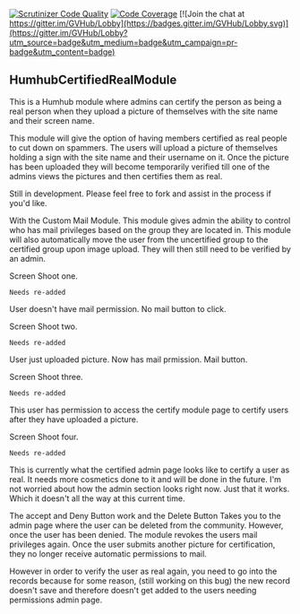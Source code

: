 [![Scrutinizer Code Quality](https://scrutinizer-ci.com/g/GreenVolume/member-certification-/badges/quality-score.png?b=dev)](https://scrutinizer-ci.com/g/GreenVolume/member-certification-/?branch=dev) [![Code Coverage](https://scrutinizer-ci.com/g/GreenVolume/member-certification-/badges/coverage.png?b=dev)](https://scrutinizer-ci.com/g/GreenVolume/member-certification-/?branch=dev) [![Join the chat at https://gitter.im/GVHub/Lobby](https://badges.gitter.im/GVHub/Lobby.svg)](https://gitter.im/GVHub/Lobby?utm_source=badge&utm_medium=badge&utm_campaign=pr-badge&utm_content=badge)

## HumhubCertifiedRealModule

This is a Humhub module where admins can certify the person as being a real person when they upload a picture of themselves with the site name and their screen name.

This module will give the option of having members certified as real people to cut down on spammers. The users will upload a picture of themselves holding a sign with the site name and their username on it. Once the picture has been uploaded they will become temporarily verified till one of the admins views the pictures and then certifies them as real.

Still in development. Please feel free to fork and assist in the process if you'd like.

With the Custom Mail Module. This module gives admin the ability to control who has mail privileges based on the group they are located in. This module will also automatically move the user from the uncertified group to the certified group upon image upload. They will then still need to be verified by an admin.

Screen Shoot one.

`Needs re-added`

User doesn't have mail permission. No mail button to click.

Screen Shoot two.

`Needs re-added`

User just uploaded picture. Now has mail prmission. Mail button.

Screen Shoot three.

`Needs re-added`

This user has permission to access the certify module page to certify users after they have uploaded a picture.

Screen Shoot four.

`Needs re-added`

This is currently what the certified admin page looks like to certify a user as real. It needs more cosmetics done to it and will be done in the future. I'm not worried about how the admin section looks right now. Just that it works. Which it doesn't all the way at this current time.

The accept and Deny Button work and the Delete Button Takes you to the admin page where the user can be deleted from the community. However, once the user has been denied. The module revokes the users mail privileges again. Once the user submits another picture for certification, they no longer receive automatic permissions to mail.

However in order to verify the user as real again, you need to go into the records because for some reason, (still working on this bug) the new record doesn't save and therefore doesn't get added to the users needing permissions admin page.
